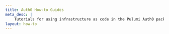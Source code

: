 ```yaml
---
title: Auth0 How-to Guides
meta_desc: |
    Tutorials for using infrastructure as code in the Pulumi Auth0 package
layout: how-to
---
```

